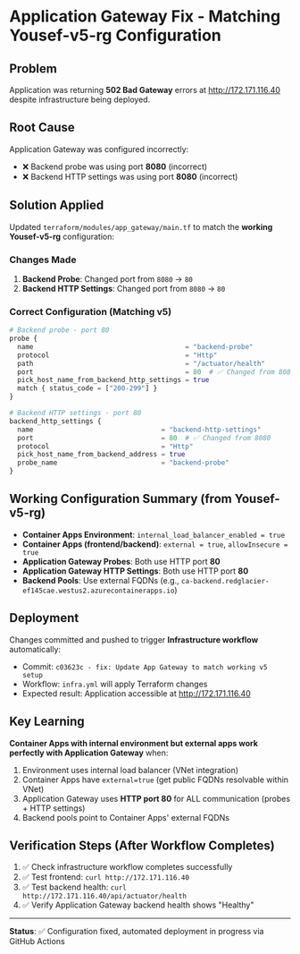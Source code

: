 # Application Gateway Fix - Matching Yousef-v5-rg Configuration

## Problem
Application was returning **502 Bad Gateway** errors at http://172.171.116.40 despite infrastructure being deployed.

## Root Cause
Application Gateway was configured incorrectly:
- ❌ Backend probe was using port **8080** (incorrect)
- ❌ Backend HTTP settings was using port **8080** (incorrect)

## Solution Applied
Updated `terraform/modules/app_gateway/main.tf` to match the **working Yousef-v5-rg** configuration:

### Changes Made
1. **Backend Probe**: Changed port from `8080` → `80`
2. **Backend HTTP Settings**: Changed port from `8080` → `80`

### Correct Configuration (Matching v5)
```terraform
# Backend probe - port 80
probe {
  name                                      = "backend-probe"
  protocol                                  = "Http"
  path                                      = "/actuator/health"
  port                                      = 80  # ✅ Changed from 8080
  pick_host_name_from_backend_http_settings = true
  match { status_code = ["200-299"] }
}

# Backend HTTP settings - port 80
backend_http_settings {
  name                                = "backend-http-settings"
  port                                = 80  # ✅ Changed from 8080
  protocol                            = "Http"
  pick_host_name_from_backend_address = true
  probe_name                          = "backend-probe"
}
```

## Working Configuration Summary (from Yousef-v5-rg)
- **Container Apps Environment**: `internal_load_balancer_enabled = true`
- **Container Apps (frontend/backend)**: `external = true`, `allowInsecure = true`
- **Application Gateway Probes**: Both use HTTP port **80**
- **Application Gateway HTTP Settings**: Both use HTTP port **80**
- **Backend Pools**: Use external FQDNs (e.g., `ca-backend.redglacier-ef145cae.westus2.azurecontainerapps.io`)

## Deployment
Changes committed and pushed to trigger **Infrastructure workflow** automatically:
- Commit: `c03623c - fix: Update App Gateway to match working v5 setup`
- Workflow: `infra.yml` will apply Terraform changes
- Expected result: Application accessible at http://172.171.116.40

## Key Learning
**Container Apps with internal environment but external apps work perfectly with Application Gateway** when:
1. Environment uses internal load balancer (VNet integration)
2. Container Apps have `external=true` (get public FQDNs resolvable within VNet)
3. Application Gateway uses **HTTP port 80** for ALL communication (probes + HTTP settings)
4. Backend pools point to Container Apps' external FQDNs

## Verification Steps (After Workflow Completes)
1. ✅ Check infrastructure workflow completes successfully
2. ✅ Test frontend: `curl http://172.171.116.40`
3. ✅ Test backend health: `curl http://172.171.116.40/api/actuator/health`
4. ✅ Verify Application Gateway backend health shows "Healthy"

---
**Status**: ✅ Configuration fixed, automated deployment in progress via GitHub Actions
